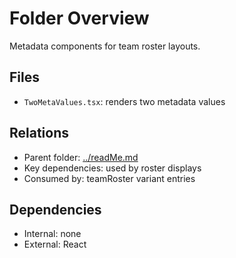 # Folder Overview

Metadata components for team roster layouts.

## Files

- `TwoMetaValues.tsx`: renders two metadata values

## Relations

- Parent folder: [../readMe.md](../readMe.md)
- Key dependencies: used by roster displays
- Consumed by: teamRoster variant entries

## Dependencies

- Internal: none
- External: React
